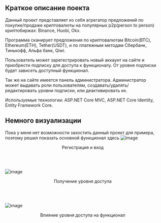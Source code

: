 ## Краткое описание поекта
Данный проект представляет из себя агрегатор предложений по покупке/продаже криптовалюты на популярных p2p(person to person) криптобиржах: Binance, Huobi, Okx.

Программа сканирует предложения по криптовалютам Bitcoin(BTC), Ethereum(ETH), Tether(USDT), и по платежным методам Сбербанк, Тинькофф, Альфа банк, Qiwi.

Пользователь может зарегестрировать новый аккаунт на сайте и приобрести подписку для доступа к функционалу. От уровня подписки будет зависеть доступный функционал.

Так же на сайте имеется панель администратора. Администратор может выдавать роли пользователям, создавать/удалять/редактировать уровни подписки, или деактивировать их.

Используемые технологии: ASP.NET Core MVC, ASP.NET Core Identity, Entity Framework Core.

## Немного визуализации
Пока у меня нет возможности захостить данный проект для примера, поэтому решил показать основной функционал здесь
![image](https://github.com/timi09/gifs/blob/main/P2PCryptoScaner/register.gif)
<p align="center">Регистрация и вход</p>

<br/>
<br/>

![image](https://github.com/timi09/gifs/blob/main/P2PCryptoScaner/levelsilver.gif)
<p align="center">Получение уровня доступа</p>

<br/>
<br/>

![image](https://github.com/timi09/gifs/blob/main/P2PCryptoScaner/levelgold.gif)
<p align="center">Влияние уровня доступа на функционал</p>
